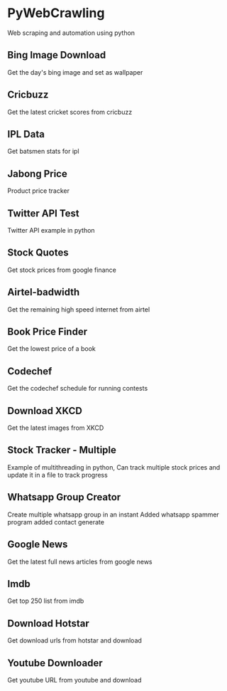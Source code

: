 # PyWebCrawling

Web scraping and automation using python

## Bing Image Download

Get the day's bing image and set as wallpaper

## Cricbuzz 

Get the latest cricket scores from cricbuzz

## IPL Data 

Get batsmen stats for ipl

## Jabong Price 

Product price tracker

## Twitter API Test 

Twitter API example in python

## Stock Quotes 

Get stock prices from google finance

## Airtel-badwidth 

Get the remaining high speed internet from airtel

## Book Price Finder

Get the lowest price of a book

## Codechef 

Get the codechef schedule for running contests

## Download XKCD 

Get the latest images from XKCD

## Stock Tracker - Multiple

Example of multithreading in python, 
Can track multiple stock prices and update it in a file to track progress

## Whatsapp Group Creator

Create multiple whatsapp group in an instant
Added whatsapp spammer program
added contact generate

## Google News 

Get the latest full news articles from google news

## Imdb 

Get top 250 list from imdb

##  Download Hotstar 

Get download urls from hotstar and download

## Youtube Downloader

Get youtube URL from youtube and download











